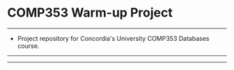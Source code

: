 # COMP353 Warm-up Project
---
- Project repository for Concordia's University COMP353 Databases course.
---
---